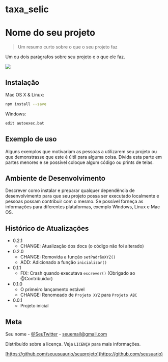 # taxa_selic

# Nome do seu projeto
> Um resumo curto sobre o que o seu projeto faz

Um ou dois parágrafos sobre seu projeto e
o que ele faz.

![](pag.png)

## Instalação

Mac OS X & Linux:

```sh
npm install --save
```

Windows:

```sh
edit autoexec.bat
```

## Exemplo de uso

Alguns exemplos que motivariam as pessoas a
utilizarem seu projeto ou que demonstrasse
que este é últil para alguma coisa. Divida
esta parte em partes menores e se possível
coloque algum código ou prints de telas.

## Ambiente de Desenvolvimento

Descrever como instalar e preparar qualquer
dependência de desenvolvimento para que
seu projeto possa ser executado localmente
e pessoas possam contribuir com o mesmo.
Se possível forneça as informações para
diferentes plataformas, exemplo Windows,
Linux e Mac OS.

## Histórico de Atualizações

* 0.2.1
    * CHANGE: Atualização dos docs (o código não foi alterado)
* 0.2.0
    * CHANGE: Removida a função `setPadrãoXYZ()`
    * ADD: Adicionado a função `inicializar()`
* 0.1.1
    * FIX: Crash quando executava `escrever()` (Obrigado ao @Contribuidor)
* 0.1.0
    * O primeiro lançamento estável
    * CHANGE: Renomeado de `Projeto XYZ` para `Projeto ABC`
* 0.0.1
    * Projeto inicial


## Meta

Seu nome - [@SeuTwitter](https://twitter.com/seuTwitter) - seuemail@gmail.com

Distribuído sobre a licença. Veja `LICENÇA` para mais informações.

[https://github.com/seuusuaurio/seuprojeto](https://github.com/seusuario)
